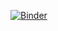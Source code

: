 [![Binder](https://mybinder.org/badge_logo.svg)](https://mybinder.org/v2/gh/rl-wds/demo?filepath=demo%2Fdemo.ipynb)
